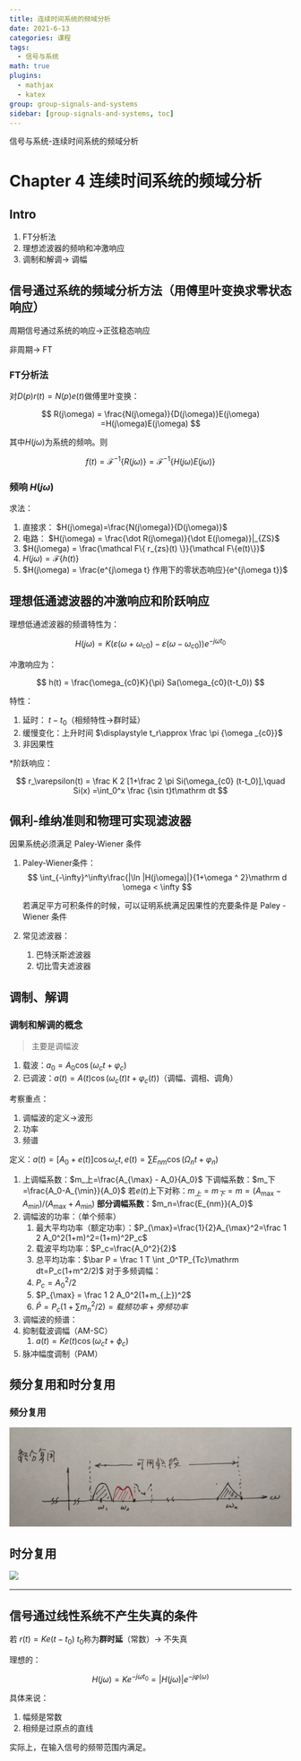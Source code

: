```yaml
---
title: 连续时间系统的频域分析
date: 2021-6-13
categories: 课程
tags:
  - 信号与系统
math: true
plugins:
  - mathjax
  - katex
group: group-signals-and-systems
sidebar: [group-signals-and-systems, toc]
---
```


信号与系统-连续时间系统的频域分析
<!-- more -->
# Chapter 4 连续时间系统的频域分析

## Intro

1. FT分析法
2. 理想滤波器的频响和冲激响应
3. 调制和解调→ 调幅

## 信号通过系统的频域分析方法（用傅里叶变换求零状态响应）

周期信号通过系统的响应→正弦稳态响应

非周期→ FT

### FT分析法

对$D(p)r(t) = N(p)e(t)$做傅里叶变换：

$$
R(j\omega) = \frac{N(j\omega)}{D(j\omega)}E(j\omega) =H(j\omega)E(j\omega)
$$


其中$H(j\omega)$为系统的频响。则

$$
f(t) = \mathcal F^{-1}\{R(j\omega)\} = \mathcal F^{-1} \{H(j\omega)E(j\omega)\}
$$


### 频响 $H(j\omega)$

求法：

1. 直接求： $H(j\omega)=\frac{N(j\omega)}{D(j\omega)}$
2. 电路： $H(j\omega) = \frac{\dot R(j\omega)}{\dot E(j\omega)}|_{ZS}$
3. $H(j\omega) = \frac{\mathcal F\{ r_{zs}(t) \}}{\mathcal F\{e(t)\}}$
4. $H(j\omega) = \mathcal F\{h(t)\}$
5. $H(j\omega) = \frac{e^{j\omega t} 作用下的零状态响应}{e^{j\omega t}}$

## 理想低通滤波器的冲激响应和阶跃响应

理想低通滤波器的频谱特性为：

$$
H(j\omega) = K(\varepsilon(\omega + \omega_{c0})-\varepsilon(\omega - \omega_{c0}))e^{-j\omega t_0}
$$


冲激响应为：

$$
h(t) = \frac{\omega_{c0}K}{\pi} Sa(\omega_{c0}(t-t_0))
$$


特性：

1. 延时： $t-t_0$（相频特性→群时延）
2. 缓慢变化：上升时间 $\displaystyle t_r\approx \frac \pi {\omega _{c0}}$
3. 非因果性

*阶跃响应：

$$
r_\varepsilon(t) = \frac K 2 [1+\frac 2 \pi Si(\omega_{c0} (t-t_0)],\quad Si(x) =\int_0^x \frac {\sin t}t\mathrm dt
$$


## 佩利-维纳准则和物理可实现滤波器

因果系统必须满足 Paley-Wiener 条件

1. Paley-Wiener条件：
	$$
	\int_{-\infty}^\infty\frac{|\ln |H(j\omega)|}{1+\omega ^ 2}\mathrm d \omega < \infty
	$$
	
	若满足平方可积条件的时候，可以证明系统满足因果性的充要条件是 Paley - Wiener 条件
2. 常见滤波器：
	1. 巴特沃斯滤波器
	2. 切比雪夫滤波器

## 调制、解调


### 调制和解调的概念

> 主要是调幅波


1. 载波：$a_0 = A_0\cos (\omega_ct+\varphi_c)$
2. 已调波：$a(t) = A(t) \cos (\omega_c(t) t + \varphi_c(t))$（调幅、调相、调角）

考察重点：

1. 调幅波的定义→波形
2. 功率
3. 频谱

定义：$a(t) = [A_0+e(t)]\cos \omega_ct,e(t) =\sum E_{nm}\cos(\Omega_n t+\varphi_n)$

1. 上调幅系数：$m_上=\frac{A_{\max} - A_0}{A_0}$
	下调幅系数：$m_下=\frac{A_0-A_{\min}}{A_0}$
	若$e(t)$上下对称：$m_上=m_下=m=(A_{\max}-A_{\min})/(A_{\max} +A_{\min})$
	**部分调幅系数**：$m_n=\frac{E_{nm}}{A_0}$
2. 调幅波的功率：（单个频率）
	1. 最大平均功率（额定功率）：$P_{\max}=\frac{1}{2}A_{\max}^2=\frac 1 2 A_0^2(1+m)^2=(1+m)^2P_c$
	2. 载波平均功率：$P_c=\frac{A_0^2}{2}$
	3. 总平均功率：$\bar P = \frac 1 T \int _0^TP_{Tc}\mathrm dt=P_c(1+m^2/2)$
	对于多频调幅：
	1. $P_c=A_0^2/2$
	2. $P_{\max} = \frac 1 2 A_0^2(1+m_{上})^2$
	3. $\bar P = P_c(1+\sum m_n^2/2)=载频功率+旁频功率$
3. 调幅波的频谱：
4. 抑制载波调幅（AM-SC）
	1. $a(t) = Ke(t)\cos(\omega_ct+\phi_c)$
5. 脉冲幅度调制（PAM）

## 频分复用和时分复用

### 频分复用

![](image/image.png "")

## 时分复用

![](image/image_1.png "")

---

## 信号通过线性系统不产生失真的条件

若 $r(t) = Ke (t - t_0)$ $t_0$称为**群时延**（常数）→ 不失真

理想的：

$$
H(j\omega) = Ke^{-j\omega t_0} = |H(j\omega)|e^{-j\varphi(\omega)}
$$


具体来说：

1. 幅频是常数
2. 相频是过原点的直线

实际上，在输入信号的频带范围内满足。




